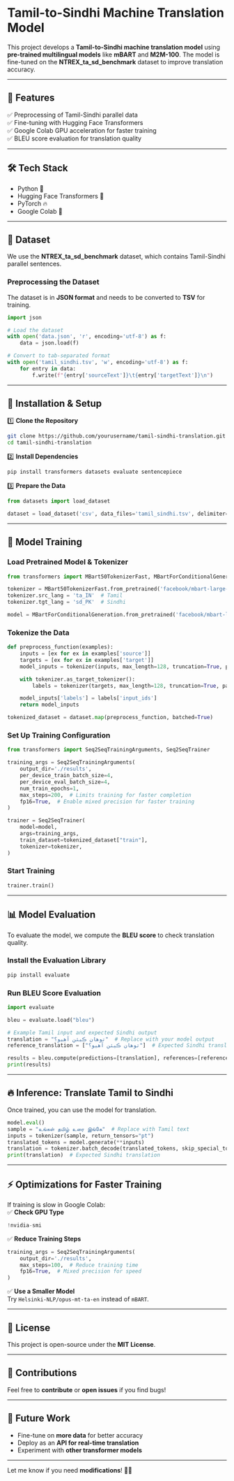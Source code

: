 # **Tamil-to-Sindhi Machine Translation Model**  
This project develops a **Tamil-to-Sindhi machine translation model** using **pre-trained multilingual models** like **mBART** and **M2M-100**. The model is fine-tuned on the **NTREX_ta_sd_benchmark** dataset to improve translation accuracy.  

--- 

## 🚀 **Features**  
✅ Preprocessing of Tamil-Sindhi parallel data  
✅ Fine-tuning with Hugging Face Transformers  
✅ Google Colab GPU acceleration for faster training  
✅ BLEU score evaluation for translation quality   

---

## 🛠 **Tech Stack**  
- Python 🐍  
- Hugging Face Transformers 🤗  
- PyTorch 🔥  
- Google Colab 🚀  

---

## 📂 **Dataset**  
We use the **NTREX_ta_sd_benchmark** dataset, which contains Tamil-Sindhi parallel sentences.  

### **Preprocessing the Dataset**  
The dataset is in **JSON format** and needs to be converted to **TSV** for training.  

```python
import json

# Load the dataset
with open('data.json', 'r', encoding='utf-8') as f:
    data = json.load(f)

# Convert to tab-separated format
with open('tamil_sindhi.tsv', 'w', encoding='utf-8') as f:
    for entry in data:
        f.write(f"{entry['sourceText']}\t{entry['targetText']}\n")
```

---

## 🔧 **Installation & Setup**  
1️⃣ **Clone the Repository**  
```bash
git clone https://github.com/yourusername/tamil-sindhi-translation.git  
cd tamil-sindhi-translation  
```

2️⃣ **Install Dependencies**  
```bash
pip install transformers datasets evaluate sentencepiece
```

3️⃣ **Prepare the Data**  
```python
from datasets import load_dataset

dataset = load_dataset('csv', data_files='tamil_sindhi.tsv', delimiter='\t', column_names=['source', 'target'])
```

---

## 🎯 **Model Training**  
### **Load Pretrained Model & Tokenizer**  
```python
from transformers import MBart50TokenizerFast, MBartForConditionalGeneration

tokenizer = MBart50TokenizerFast.from_pretrained('facebook/mbart-large-50-many-to-many-mmt')
tokenizer.src_lang = 'ta_IN'  # Tamil  
tokenizer.tgt_lang = 'sd_PK'  # Sindhi  

model = MBartForConditionalGeneration.from_pretrained('facebook/mbart-large-50-many-to-many-mmt')
```

### **Tokenize the Data**  
```python
def preprocess_function(examples):
    inputs = [ex for ex in examples['source']]
    targets = [ex for ex in examples['target']]
    model_inputs = tokenizer(inputs, max_length=128, truncation=True, padding="max_length")

    with tokenizer.as_target_tokenizer():
        labels = tokenizer(targets, max_length=128, truncation=True, padding="max_length")

    model_inputs['labels'] = labels['input_ids']
    return model_inputs

tokenized_dataset = dataset.map(preprocess_function, batched=True)
```

### **Set Up Training Configuration**  
```python
from transformers import Seq2SeqTrainingArguments, Seq2SeqTrainer

training_args = Seq2SeqTrainingArguments(
    output_dir='./results',
    per_device_train_batch_size=4,  
    per_device_eval_batch_size=4,  
    num_train_epochs=1,  
    max_steps=200,  # Limits training for faster completion
    fp16=True,  # Enable mixed precision for faster training
)

trainer = Seq2SeqTrainer(
    model=model,
    args=training_args,
    train_dataset=tokenized_dataset["train"],
    tokenizer=tokenizer,
)
```

### **Start Training**  
```python
trainer.train()
```

---

## 📊 **Model Evaluation**  
To evaluate the model, we compute the **BLEU score** to check translation quality.  

### **Install the Evaluation Library**  
```bash
pip install evaluate
```

### **Run BLEU Score Evaluation**  
```python
import evaluate

bleu = evaluate.load("bleu")

# Example Tamil input and expected Sindhi output
translation = "توهان ڪيئن آهيو؟"  # Replace with your model output
reference_translation = ["توهان ڪيئن آهيو؟"]  # Expected Sindhi translation

results = bleu.compute(predictions=[translation], references=[reference_translation])
print(results)
```

---

## 🔥 **Inference: Translate Tamil to Sindhi**  
Once trained, you can use the model for translation.  

```python
model.eval()
sample = "உங்கள் தமிழ் உரை இங்கே"  # Replace with Tamil text
inputs = tokenizer(sample, return_tensors="pt")
translated_tokens = model.generate(**inputs)
translation = tokenizer.batch_decode(translated_tokens, skip_special_tokens=True)[0]
print(translation)  # Expected Sindhi translation
```

---

## ⚡ **Optimizations for Faster Training**  
If training is slow in Google Colab:  
✅ **Check GPU Type**  
```python
!nvidia-smi
```
✅ **Reduce Training Steps**  
```python
training_args = Seq2SeqTrainingArguments(
    output_dir='./results',
    max_steps=100,  # Reduce training time
    fp16=True,  # Mixed precision for speed
)
```
✅ **Use a Smaller Model**  
Try `Helsinki-NLP/opus-mt-ta-en` instead of `mBART`.  

---

## 📜 **License**  
This project is open-source under the **MIT License**.  

---

## 🤝 **Contributions**  
Feel free to **contribute** or **open issues** if you find bugs!  

---

## 🚀 **Future Work**  
- Fine-tune on **more data** for better accuracy  
- Deploy as an **API for real-time translation**  
- Experiment with **other transformer models**  

---

Let me know if you need **modifications**! 🚀🔥
